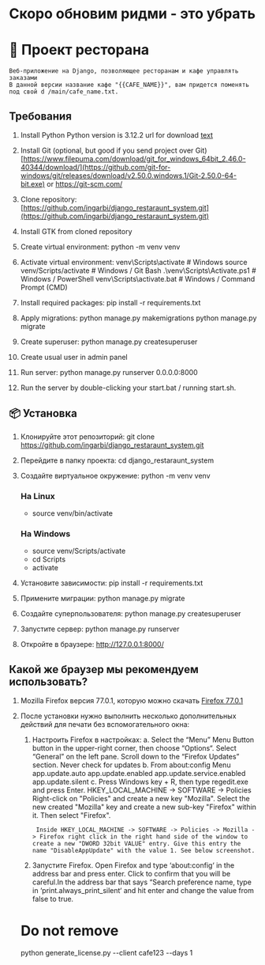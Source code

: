 # Скоро обновим ридми - это убрать
# 🧾 Проект ресторана

    Веб-приложение на Django, позволяющее ресторанам и кафе управлять заказами
    В данной версии название кафе "{{CAFE_NAME}}", вам придется поменять под свой d /main/cafe_name.txt.

## Требования

1) Install Python
    Python version is 3.12.2
    url for download [text](https://www.python.org/ftp/python/3.12.2/python-3.12.2-amd64.exe)
2) Install Git (optional, but good if you send project over Git)
    [https://www.filepuma.com/download/git_for_windows_64bit_2.46.0-40344/download/](https://github.com/git-for-windows/git/releases/download/v2.50.0.windows.1/Git-2.50.0-64-bit.exe)
    or <https://git-scm.com/>

3) Clone repository:
    [https://github.com/ingarbi/django_restaraunt_system.git](https://github.com/ingarbi/django_restaraunt_system.git)

4) Install GTK from cloned repository

5) Create virtual environment:
    python -m venv venv

6) Activate virtual environment:
    venv\Scripts\activate # Windows
    source venv/Scripts/activate # Windows / Git Bash
    .\venv\Scripts\Activate.ps1 # Windows / PowerShell
    venv\Scripts\activate.bat # Windows / Command Prompt (CMD)

7) Install required packages:
    pip install -r requirements.txt

8) Apply migrations:
    python manage.py makemigrations
    python manage.py migrate

9) Create superuser:
    python manage.py createsuperuser

10) Create usual user in admin panel

11) Run server:
    python manage.py runserver 0.0.0.0:8000

12) Run the server by double-clicking your start.bat / running start.sh.

## 📦 Установка

1) Клонируйте этот репозиторий:
    git clone <https://github.com/ingarbi/django_restaraunt_system.git>
2) Перейдите в папку проекта:
    cd django_restaraunt_system
3) Создайте виртуальное окружение: python -m venv venv

   ### На Linux

    - source venv/bin/activate

   ### На Windows

    - source venv/Scripts/activate
    - cd Scripts
    - activate
4) Установите зависимости:
    pip install -r requirements.txt
5) Примените миграции:
    python manage.py migrate
6) Создайте суперпользователя:
    python manage.py createsuperuser
7) Запустите сервер:
    python manage.py runserver
8) Откройте в браузере:  <http://127.0.0.1:8000/>

## Какой же браузер мы рекомендуем использовать? 

1) Mozilla Firefox версия 77.0.1, которую можно скачать [Firefox 77.0.1](https://ftp.mozilla.org/pub/firefox/releases/77.0/win64/ru/Firefox%20Setup%2077.0.exe)

2) После установки нужно выполнить несколько дополнительных действий для печати без вспомогательного окна:

    1. Настроить Firefox в настройках:
        a.  Select the “Menu” Menu Button button in the upper-right corner, then choose “Options“.
            Select “General” on the left pane.
            Scroll down to the “Firefox Updates” section.
            Never check for updates
        b.
            From about:config Menu
            app.update.auto
            app.update.enabled
            app.update.service.e­nabled
            app.update.silent
        c.  Press Windows key + R, then type regedit.exe and press Enter.
            HKEY_LOCAL_MACHINE -> SOFTWARE -> Policies
            Right-click on "Policies" and create a new key "Mozilla". Select the new created "Mozilla" key and create a new sub-key "Firefox" within it. Then select "Firefox".

            Inside HKEY_LOCAL_MACHINE -> SOFTWARE -> Policies -> Mozilla -> Firefox right click in the right hand side of the window to create a new "DWORD 32bit VALUE" entry. Give this entry the name "DisableAppUpdate" with the value 1. See below screenshot.
    2. Запустите Firefox. Open Firefox and type ‘about:config‘ in the address bar and press enter. Click to confirm that you will be careful.In the address bar that says “Search preference name, type in ‘print.always_print_silent‘ and hit enter and change the value from false to true.









    # Do not remove
    python generate_license.py --client cafe123 --days 1